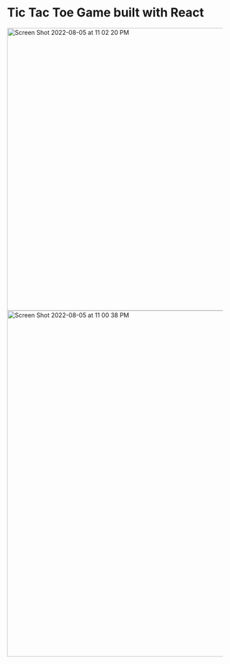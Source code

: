 # Tic Tac Toe Game built with React 

<img width="660" alt="Screen Shot 2022-08-05 at 11 02 20 PM" src="https://user-images.githubusercontent.com/82247833/183236474-ea9a3379-3dc2-4fc0-be9f-581a0cf21ded.png">


<img width="808" alt="Screen Shot 2022-08-05 at 11 00 38 PM" src="https://user-images.githubusercontent.com/82247833/183236459-1abbd484-74d6-4c9a-9320-8ac1ee563b49.png">
